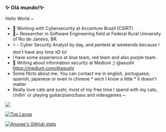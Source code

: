 ### ✨ Olá mundo!✨ 
Hello World ~

- 🔭 Working with Cybersecurity at Accenture Brazil (CSIRT)
- 🌱~ Researcher in Software Engineering field at Federal Rural University of Rio de Janeiro, BR.
- ⚡ - Cyber Security Analyst by day, and pentest at weekends because I don't have any time xD lol
- I have some experience at blue team, red team and also purple team.
- 💬  Writing about information security at Medium ;)  @asushi https://medium.com/@asushi
 - Some f4cts about me:  You can contact me in english, portuguese, spanish, japanese or even in chinese * wich I know a little * it doesn't matter 
 - Really love cats and sushi, most of my free time I spend with my cats, chillin' or playing guitar/piano/bass and videogames ~
 

<img src="https://i.pinimg.com/originals/39/51/1e/39511e13b8e27e38575f005adc17c52c.gif"></img>

[![Top Langs](https://github-readme-stats.vercel.app/api/top-langs/?username=claudia-sushicat&layout=compact&theme=synthwave)](https://github.com/anuraghazra/github-readme-stats)

[![Anurag's GitHub stats](https://github-readme-stats.vercel.app/api?username=claudia-sushicat&theme=synthwave)](https://github.com/anuraghazra/github-readme-stats)

